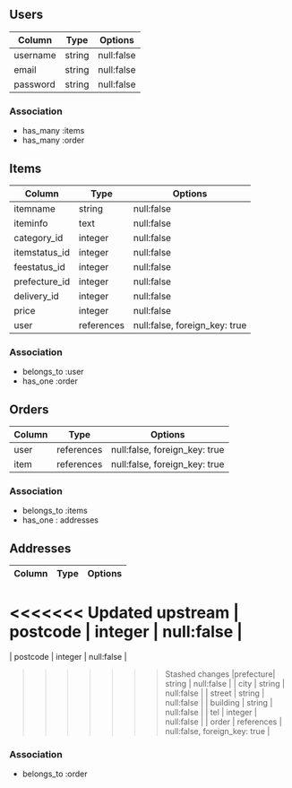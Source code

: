 ## Users

| Column   | Type   | Options    |
| -------- | ------ | ---------- |
| username | string | null:false |
| email    | string | null:false |
| password | string | null:false |

### Association
- has_many :items
- has_many :order

## Items

| Column      | Type        | Options                       |
| ----------- | ----------  | ----------------------------- |
| itemname    | string      | null:false                    |
| iteminfo    | text        | null:false                    |
| category_id | integer     | null:false                    |
|itemstatus_id| integer     | null:false                    |
| feestatus_id| integer     | null:false                    |
|prefecture_id| integer     | null:false                    |
| delivery_id | integer     | null:false                    |
| price       | integer     | null:false                    |
| user        | references  | null:false, foreign_key: true |

### Association
- belongs_to :user
- has_one :order

## Orders

|Column| Type       | Options                       |
| ---- | ---------- | ----------------------------- |
| user | references | null:false, foreign_key: true |
| item | references | null:false, foreign_key: true |

### Association
- belongs_to :items
- has_one : addresses

## Addresses

|Column|Type|Options|
| ------   | ---------- | ----------------------------- |
<<<<<<< Updated upstream
| postcode | integer    | null:false                    |
=======
| postcode | integer     | null:false                    |
>>>>>>> Stashed changes
|prefecture| string     | null:false                    |
| city     | string     | null:false                    |
| street   | string     | null:false                    |
| building | string     | null:false                    |
| tel      | integer    | null:false                    |
| order    | references | null:false, foreign_key: true |

### Association
- belongs_to :order